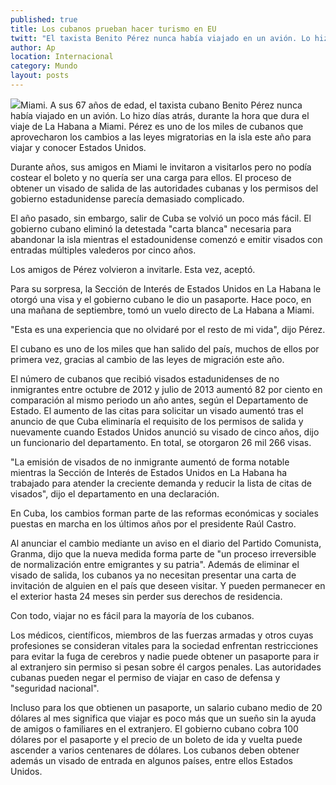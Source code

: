 ```yaml
---
published: true
title: Los cubanos prueban hacer turismo en EU
twitt: "El taxista Benito Pérez nunca había viajado en un avión. Lo hizo días atrás, durante la hora que dura el viaje de La Habana a Miami."
author: Ap
location: Internacional
category: Mundo
layout: posts
---
```


![](http://i.imgur.com/0f1L1XGm.jpg)Miami. A sus 67 años de edad, el taxista cubano Benito Pérez nunca había viajado en un avión. Lo hizo días atrás, durante la hora que dura el viaje de La Habana a Miami. Pérez es uno de los miles de cubanos que aprovecharon los cambios a las leyes migratorias en la isla este año para viajar y conocer Estados Unidos.

Durante años, sus amigos en Miami le invitaron a visitarlos pero no podía costear el boleto y no quería ser una carga para ellos. El proceso de obtener un visado de salida de las autoridades cubanas y los permisos del gobierno estadunidense parecía demasiado complicado.

El año pasado, sin embargo, salir de Cuba se volvió un poco más fácil. El gobierno cubano eliminó la detestada "carta blanca" necesaria para abandonar la isla mientras el estadounidense comenzó e emitir visados con entradas múltiples valederos por cinco años.

Los amigos de Pérez volvieron a invitarle. Esta vez, aceptó.

Para su sorpresa, la Sección de Interés de Estados Unidos en La Habana le otorgó una visa y el gobierno cubano le dio un pasaporte. Hace poco, en una mañana de septiembre, tomó un vuelo directo de La Habana a Miami.

"Esta es una experiencia que no olvidaré por el resto de mi vida", dijo Pérez.

El cubano es uno de los miles que han salido del país, muchos de ellos por primera vez, gracias al cambio de las leyes de migración este año.

El número de cubanos que recibió visados estadunidenses de no inmigrantes entre octubre de 2012 y julio de 2013 aumentó 82 por ciento en comparación al mismo periodo un año antes, según el Departamento de Estado. El aumento de las citas para solicitar un visado aumentó tras el anuncio de que Cuba eliminaría el requisito de los permisos de salida y nuevamente cuando Estados Unidos anunció su visado de cinco años, dijo un funcionario del departamento. En total, se otorgaron 26 mil 266 visas.

"La emisión de visados de no inmigrante aumentó de forma notable mientras la Sección de Interés de Estados Unidos en La Habana ha trabajado para atender la creciente demanda y reducir la lista de citas de visados", dijo el departamento en una declaración.

En Cuba, los cambios forman parte de las reformas económicas y sociales puestas en marcha en los últimos años por el presidente Raúl Castro.

Al anunciar el cambio mediante un aviso en el diario del Partido Comunista, Granma, dijo que la nueva medida forma parte de "un proceso irreversible de normalización entre emigrantes y su patria". Además de eliminar el visado de salida, los cubanos ya no necesitan presentar una carta de invitación de alguien en el país que deseen visitar. Y pueden permanecer en el exterior hasta 24 meses sin perder sus derechos de residencia.

Con todo, viajar no es fácil para la mayoría de los cubanos.

Los médicos, científicos, miembros de las fuerzas armadas y otros cuyas profesiones se consideran vitales para la sociedad enfrentan restricciones para evitar la fuga de cerebros y nadie puede obtener un pasaporte para ir al extranjero sin permiso si pesan sobre él cargos penales. Las autoridades cubanas pueden negar el permiso de viajar en caso de defensa y "seguridad nacional".

Incluso para los que obtienen un pasaporte, un salario cubano medio de 20 dólares al mes significa que viajar es poco más que un sueño sin la ayuda de amigos o familiares en el extranjero. El gobierno cubano cobra 100 dólares por el pasaporte y el precio de un boleto de ida y vuelta puede ascender a varios centenares de dólares. Los cubanos deben obtener además un visado de entrada en algunos países, entre ellos Estados Unidos.
